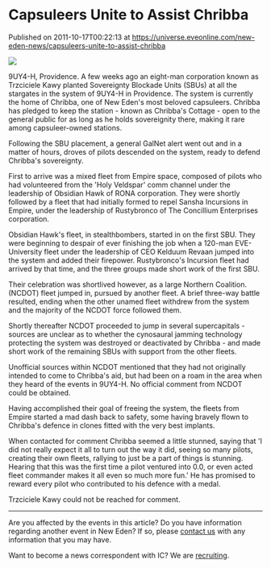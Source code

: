 # Capsuleers Unite to Assist Chribba
Published on 2011-10-17T00:22:13 at https://universe.eveonline.com/new-eden-news/capsuleers-unite-to-assist-chribba

![](http://www.eve-ic.net/media/assets/icarticlebanner.png)  
  
9UY4-H, Providence. A few weeks ago an eight-man corporation known as Trzciciele Kawy planted Sovereignty Blockade Units (SBUs) at all the stargates in the system of 9UY4-H in Providence. The system is currently the home of Chribba, one of New Eden's most beloved capsuleers. Chribba has pledged to keep the station - known as Chribba's Cottage - open to the general public for as long as he holds sovereignity there, making it rare among capsuleer-owned stations.  
  
Following the SBU placement, a general GalNet alert went out and in a matter of hours, droves of pilots descended on the system, ready to defend Chribba's sovereignty.  
  
First to arrive was a mixed fleet from Empire space, composed of pilots who had volunteered from the 'Holy Veldspar' comm channel under the leadership of Obsidian Hawk of RONA corporation. They were shortly followed by a fleet that had initially formed to repel Sansha Incursions in Empire, under the leadership of Rustybronco of The Concillium Enterprises corporation.  
  
Obsidian Hawk's fleet, in stealthbombers, started in on the first SBU. They were beginning to despair of ever finishing the job when a 120-man EVE-University fleet under the leadership of CEO Kelduum Revaan jumped into the system and added their firepower. Rustybronco's Incursion fleet had arrived by that time, and the three groups made short work of the first SBU.  
  
Their celebration was shortlived however, as a large Northern Coalition. (NCDOT) fleet jumped in, pursued by another fleet. A brief three-way battle resulted, ending when the other unamed fleet withdrew from the system and the majority of the NCDOT force followed them.  
  
Shortly thereafter NCDOT proceeded to jump in several supercapitals - sources are unclear as to whether the cynosaural jamming technology protecting the system was destroyed or deactivated by Chribba - and made short work of the remaining SBUs with support from the other fleets.  
  
Unofficial sources within NCDOT mentioned that they had not originally intended to come to Chribba's aid, but had been on a roam in the area when they heard of the events in 9UY4-H. No official comment from NCDOT could be obtained.  
  
Having accomplished their goal of freeing the system, the fleets from Empire started a mad dash back to safety, some having bravely flown to Chribba's defence in clones fitted with the very best implants.  
  
When contacted for comment Chribba seemed a little stunned, saying that 'I did not really expect it all to turn out the way it did, seeing so many pilots, creating their own fleets, rallying to just be a part of things is stunning. Hearing that this was the first time a pilot ventured into 0.0, or even acted fleet commander makes it all even so much more fun.' He has promised to reward every pilot who contributed to his defence with a medal.  
  
Trzciciele Kawy could not be reached for comment.

* * *

Are you affected by the events in this article? Do you have information regarding another event in New Eden? If so, please [contact us](http://www.eveonline.com/news.asp?a=submitrp) with any information that you may have.  
  
Want to become a news correspondent with IC? We are [recruiting](http://www.eveonline.com/isd.asp).
